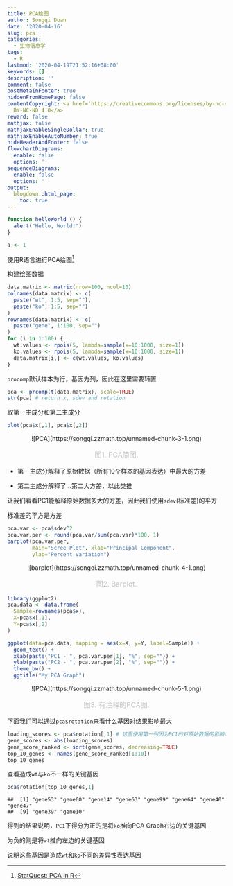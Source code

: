 ```yaml
---
title: PCA绘图
author: Songqi Duan
date: '2020-04-16'
slug: pca
categories:
  - 生物信息学
tags:
  - R
lastmod: '2020-04-19T21:52:16+08:00'
keywords: []
description: ''
comment: false
postMetaInFooter: true
hiddenFromHomePage: false
contentCopyright: <a href='https://creativecommons.org/licenses/by-nc-nd/4.0/'>CC
  BY-NC-ND 4.0</a>
reward: false
mathjax: false
mathjaxEnableSingleDollar: true
mathjaxEnableAutoNumber: true
hideHeaderAndFooter: false
flowchartDiagrams:
  enable: false
  options: ''
sequenceDiagrams:
  enable: false
  options: ''
output:
  blogdown::html_page:
    toc: true
---
```


```js
function helloWorld () {
  alert("Hello, World!")
}
```

```R
a <- 1
```

使用R语言进行PCA绘图[^1]

构建绘图数据
```r
data.matrix <- matrix(nrow=100, ncol=10)
colnames(data.matrix) <- c(
  paste("wt", 1:5, sep=""),
  paste("ko", 1:5, sep="")
)
rownames(data.matrix) <- c(
  paste("gene", 1:100, sep="")
)
for (i in 1:100) {
  wt.values <- rpois(5, lambda=sample(x=10:1000, size=1))
  ko.values <- rpois(5, lambda=sample(x=10:1000, size=1))
  data.matrix[i,] <- c(wt.values, ko.values)
}
```

`procomp`默认样本为行，基因为列，因此在这里需要转置
```R
pca <- prcomp(t(data.matrix), scale=TRUE)
str(pca) # return x, sdev and rotation
```

取第一主成分和第二主成分
```R
plot(pca$x[,1], pca$x[,2]) 
```

<center>
![PCA](https://songqi.zzmath.top/unnamed-chunk-3-1.png)
</center>
<center style="font-size:16px;color:#C0C0C0;margin-block-start: 1em;margin-block-end: 1em;">图1. PCA简图.</center>

- 第一主成分解释了原始数据（所有10个样本的基因表达）中最大的方差

- 第二主成分解释了...第二大方差，以此类推

让我们看看PC1能解释原始数据多大的方差，因此我们使用`sdev`(标准差)的平方

标准差的平方是方差
```R
pca.var <- pca$sdev^2
pca.var.per <- round(pca.var/sum(pca.var)*100, 1)
barplot(pca.var.per, 
        main="Scree Plot", xlab="Principal Component",
        ylab="Percent Variation")
```

<center>
![barplot](https://songqi.zzmath.top/unnamed-chunk-4-1.png)
</center>
<center style="font-size:16px;color:#C0C0C0;margin-block-start: 1em;margin-block-end: 1em;">图2. Barplot.</center>

```R
library(ggplot2)
pca.data <- data.frame(
  Sample=rownames(pca$x),
  X=pca$x[,1],
  Y=pca$x[,2]
)

ggplot(data=pca.data, mapping = aes(x=X, y=Y, label=Sample)) +
  geom_text() + 
  xlab(paste("PC1 - ", pca.var.per[1], "%", sep="")) + 
  ylab(paste("PC2 - ", pca.var.per[2], "%", sep="")) + 
  theme_bw() +
  ggtitle("My PCA Graph")
```

<center>
![PCA](https://songqi.zzmath.top/unnamed-chunk-5-1.png)
</center>
<center style="font-size:16px;color:#C0C0C0;margin-block-start: 1em;margin-block-end: 1em;">图3. 有注释的PCA图.</center>

下面我们可以通过`pca$rotation`来看什么基因对结果影响最大
```R
loading_scores <- pca$rotation[,1] # 这里使用第一列因为PC1的对原始数据的影响达到91%
gene_scores <- abs(loading_scores)
gene_score_ranked <- sort(gene_scores, decreasing=TRUE)
top_10_genes <- names(gene_score_ranked[1:10])
top_10_genes
```

查看造成`wt`与`ko`不一样的关键基因

```R
pca$rotation[top_10_genes,1]
```

```Text
##  [1] "gene53" "gene60" "gene14" "gene63" "gene99" "gene64" "gene40" "gene47"
##  [9] "gene39" "gene10"
```

得到的结果说明，`PC1`下得分为正的是将`ko`推向PCA Graph右边的关键基因

为负的则是将`wt`推向左边的关键基因

说明这些基因是造成`wt`和`ko`不同的差异性表达基因

[^1]: [StatQuest: PCA in R](https://www.youtube.com/watch?v=0Jp4gsfOLMs&list=PLblh5JKOoLUJJpBNfk8_YadPwDTO2SCbx)
